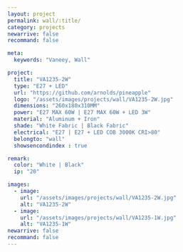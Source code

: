 ```yaml
---
layout: project
permalink: wall/:title/
category: projects
newarrive: false
recommand: false

meta:
  keywords: "Vaneey, Wall"

project:
  title: "VA1235-2W"
  type: "E27 + LED"
  url: "https://github.com/arnolds/pineapple"
  logo: "/assets/images/projects/wall/VA1235-2W.jpg"
  dimensions: "260x180x310MM"
  power: "E27 MAX 60W | E27 MAX 60W + LED 3W"
  material: "Aluminum + Iron"
  shade: "White Fabric | Black Fabric"
  electrical: "E27 | E27 + LED COB 3000K CRI>80"
  belongto: "wall"
  showsencondindex : true

remark:
  color: "White | Black"
  ip: "20"

images:
  - image:
    url: "/assets/images/projects/wall/VA1235-2W.jpg"
    alt: "VA1235-2W"
  - image:
    url: "/assets/images/projects/wall/VA1235-1W.jpg"
    alt: "VA1235-1W"
newarrive: false
recommand: false
---
```

